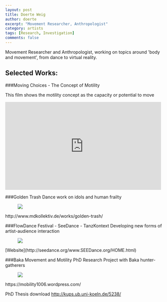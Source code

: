 ```yaml
---
layout: post
title: Doerte Weig
author: doerte
excerpt: "Movement Researcher, Anthropologist"
category: artists
tags: [Research, Investigation]
comments: false
---
```


Movement Researcher and Anthropologist, working on topics around 'body and movement', from dance to virtual reality.

## Selected Works: 

###Moving Choices - The Concept of Motility 

This film shows the motility concept as  the capacity or potential to move

<iframe src="https://player.vimeo.com/video/77382214" width="500" height="281" frameborder="0" webkitallowfullscreen mozallowfullscreen allowfullscreen></iframe>




###Golden Trash
Dance work on idols and human frailty

<figure class="third">
	<img src="http://www.mdkollektiv.de/wp-content/uploads/2012/10/22-450x674.jpg">
</figure>
http://www.mdkollektiv.de/works/golden-trash/

###FlowDance Festival - SeeDance - TanzKontext
Developing new forms of artist-audience interaction 

<figure class="third">
 <img src="http://seedance.org/www.SEEDance.org/HOME_files/Stadtrevue%20Anzeige%20Flow%20Dance%203.jpg">
</figure>
[Website](http://seedance.org/www.SEEDance.org/HOME.html)


###Baka Movement and Motility
PhD Research Project with Baka hunter-gatherers

<figure class="third">
 <img src="https://mobility1006.files.wordpress.com/2011/07/img_2145.jpg">
</figure>
https://mobility1006.wordpress.com/

PhD Thesis download
http://kups.ub.uni-koeln.de/5238/

